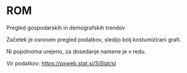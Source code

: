 # ROM
Pregled gospodarskih in demografskih trendov

Začetek je osnoven pregled podatkov, sledijo bolj kostumizirani grafi.

Ni popolnoma urejeno, za dosedanje namene je v redu.


Vir podatkov: https://pxweb.stat.si/SiStat/sl
